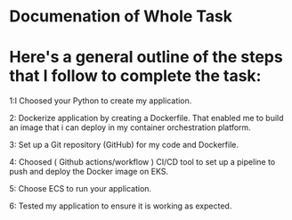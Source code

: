 # Documenation of Whole Task

# Here's a general outline of the steps that I follow to complete the task:

1:I Choosed your Python to create my application.

2: Dockerize application by creating a Dockerfile. That enabled me to build an image that i can deploy in my container orchestration platform.

3: Set up a Git repository (GitHub) for my code and Dockerfile.

4: Choosed ( Github actions/workflow ) CI/CD tool to set up a pipeline to push and deploy the Docker image on EKS.

5: Choose ECS  to run your application.

6: Tested my application to ensure it is working as expected.

